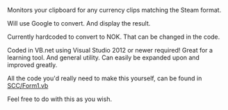 Monitors your clipboard for any currency clips matching the Steam format.

Will use Google to convert. And display the result.

Currently hardcoded to convert to NOK.
That can be changed in the code.

Coded in VB.net using Visual Studio 2012 or newer required!
Great for a learning tool. And general utility.
Can easily be expanded upon and improved greatly.

All the code you'd really need to make this yourself, can be found in [SCC/Form1.vb](https://github.com/Norway174/SteamCurrencyConverter/blob/master/SCC/Form1.vb)

Feel free to do with this as you wish.
